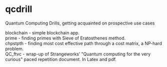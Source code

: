 # qcdrill

Quantum Computing Drills, getting acquainted on prospective use cases

blockchain - simple blockchain app.<br>
prime - finding primes with Sieve of Eratosthenes method.<br>
chpstpth - finding most cost effective path through a cost matrix, a NP-hard problem.<br>
QC_ftvc - wrap-up of Strangeworks’ "Quantum computing for the very curious" paced repetition document. In Latex and pdf.<br>
